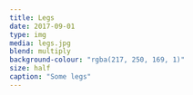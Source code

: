 ```yaml
---
title: Legs
date: 2017-09-01
type: img
media: legs.jpg
blend: multiply
background-colour: "rgba(217, 250, 169, 1)"
size: half
caption: "Some legs"
---
```

